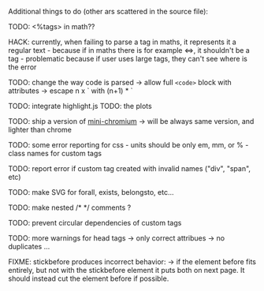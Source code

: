 
Additional things to do (other ars scattered in the source file):

TODO: <%tags> in math??

HACK: currently, when failing to parse a tag in maths, it represents it a regular text
    - because if in maths there is for example <=>, it shouldn't be a tag
    - problematic because if user uses large tags, they can't see where is the error

TODO: change the way code is parsed
    -> allow full `<code>` block with attributes
    -> escape n x \` with (n+1) * \`

TODO: integrate highlight.js
TODO: the plots

TODO: ship a version of [mini-chromium](https://github.com/chromium/mini_chromium)
    -> will be always same version, and lighter than chrome

TODO: some error reporting for css
    - units should be only em, mm, or %
    - class names for custom tags

TODO: report error if custom tag created with invalid names ("div", "span", etc)

TODO: make SVG for forall, exists, belongsto, etc...

TODO: make nested /* */ comments ?

TODO: prevent circular dependencies of custom tags

TODO: more warnings for head tags
    -> only correct attribues
    -> no duplicates
    ...

FIXME: stickbefore produces incorrect behavior:
    -> if the element before fits entirely, but not with the stickbefore element
       it puts both on next page. It should instead cut the element before if possible.
